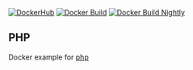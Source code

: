 [![DockerHub][dockerhub-image]][dockerhub-url]
[![Docker Build][gh-action-build-image]][gh-action-build-url]
[![Docker Build Nightly][gh-action-nightly-image]][gh-action-nightly-url]

## PHP

Docker example for [php](https://hub.docker.com/_/php)

[gh-action-build-image]: https://github.com/build-xmpls/php/actions/workflows/build.yml/badge.svg
[gh-action-build-url]: https://github.com/build-xmpls/php/actions/workflows/build.yml
[gh-action-nightly-image]: https://github.com/build-xmpls/php/actions/workflows/nightly.yml/badge.svg
[gh-action-nightly-url]: https://github.com/build-xmpls/php/actions/workflows/nightly.yml

[dockerhub-image]: https://img.shields.io/badge/docker-ready-blue.svg
[dockerhub-url]: https://hub.docker.com/r/xmpls/php